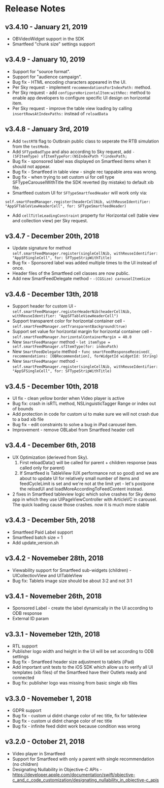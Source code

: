 # Release Notes

## v3.4.10 - January 21, 2019

- OBVideoWidget support in the SDK
- Smartfeed "chunk size" settings support

## v3.4.9 - January 10, 2019

- Support for "source format".
- Support for "audience campaign".
- Bug fix - HTML encoding characters appeared in the UI.
- Per Sky request - implement `recommendationsForIndexPath:` method.
- Per Sky request - add `configureHorizontalItem:withRec:` method to enable app developers to configure specific UI design on horizontal item.
- Per Sky request - improve the table view loading by calling `insertRowsAtIndexPaths:` instead of `reloadData`

## v3.4.8 - January 3rd, 2019

- Add `testRTB` flag to Outbrain public class to seperate the RTB simulation from the `testMode`.
- Add `SFTypeBadType` and also according to Sky request, add `-(SFItemType) sfItemTypeFor:(NSIndexPath *)indexPath;`
- Bug fix - sponsored label was displayed on Smartfeed items when it should not appear.
- Bug fix - Smartfeed in table view - single rec tappable area was wrong.
- Bug fix - when trying to set custom ui for cell type SFTypeCarouselWithTitle the SDK reverted (by mistake) to default xib file.
- Smartfeed custom UI for `SFTypeSmartfeedHeader` will work only via:
```
self.smartFeedManager.register(headerCellNib, withReuseIdentifier: "AppSFTableViewHeaderCell", for: SFTypeSmartfeedHeader)
```
- Add `cellTitleLeadingConstraint` property for Horizontal cell (table view and collection view) per Sky request.

## v3.4.7 - December 20th, 2018

- Update signature for method `self.smartFeedManager.register(singleCellNib, withReuseIdentifier: "AppSFSingleCell", for: SFTypeStripWithTitle)`
- Bug fix - Sponsored label was added multiple times to the UI instead of once.
- Header files of the Smartfeed cell classes are now public.
- Add new SmartFeedDelegate method - `-(CGSize) carouselItemSize`

## v3.4.6 - December 13th, 2018

- Support header for custom UI - `self.smartFeedManager.registerHeaderNib(headerCellNib, withReuseIdentifier: "AppSFTableViewHeaderCell")`
- Support transparent color for horizontal container cell - `self.smartFeedManager.setTransparentBackground(true)`
- Support set value for horizontal margin for horizontal container cell - `self.smartFeedManager.horizontalContainerMargin = 40.0`
- New `SmartFeedManager` method - `let itemType = self.smartFeedManager.sfItemType(for: indexPath)`
- New `SmartFeedDelegate` method - `func smartFeedResponseReceived(_ recommendations: [OBRecommendation], forWidgetId widgetId: String)`
- New `SmartFeedManager` method - `self.smartFeedManager.register(singleCellNib, withReuseIdentifier: "AppSFSingleCell", for: SFTypeStripWithTitle)`

## v3.4.5 - December 10th, 2018

- UI fix - clean yellow border when Video player is active
- Bug fix: crash in isRTL method, NSLinguisticTagger Range or index out of bounds
- Add protection in code for custom ui to make sure we will not crash due to a bad xib file
- Bug fix - edit constraints to solve a bug in iPad carousel item.
- Improvement - remove OBLabel from Smartfeed header cell 



## v3.4.4 - December 6th, 2018

- UX Optimization (derieved from Sky).
    1) First reloadData() will be called for parent + children response (was called only for parent)
    2) If Smartfeed is TableView (UX performance not so good) and we are about to update UI for relatively small number of items and feedCycleLimit is set and we're not at the limit yet - let's postpone the reloadUI and loadMoreAccordingToFeedContent instead.
- 2 fixes in Smartfeed tableview logic which solve crashes for Sky demo app in which they use UIPageViewController with ArticleVC in carousel. The quick loading cause those crashes. now it is much more stable

## v3.4.3 - December 5th, 2018

- Smartfeed Paid Label support
- Smartfeed batch size = 1
- Add update_version.sh


## v3.4.2 - Novemeber 28th, 2018

- Viewability support for Smartfeed sub-widgets (children) - UICollectiovView and UITableView
- Bug fix: Tablets image size should be about 3:2 and not 3:1

## v3.4.1 - Novemeber 26th, 2018

- Sponsored Label - create the label dynamically in the UI according to ODB response
- External ID param

## v3.3.1 - Novemeber 12th, 2018

- RTL support
- Publisher logo width and height in the UI will be set according to ODB settings
- Bug fix - Smartfeed header size adjustment to tablets (iPad)
- Add important unit tests to the iOS SDK which allow us to verify all UI templates (xib files) of the Smartfeed have their Outlets ready and connected
- Bug fix: publisher logo was missing from basic single xib files

## v3.3.0 - Novemeber 1, 2018

- GDPR support
- Bug fix - custom ui didnt change color of rec title, fix for tableview
- Bug fix - custom ui didnt change color of rec title
- Bug fix - infinite feed didnt work because condition was wrong

## v3.2.0 - October 21, 2018

- Video player in Smartfeed
- Support for Smartfeed with only a parent with single recommendation (no children)
- Designating Nullability in Objective-C APIs - https://developer.apple.com/documentation/swift/objective-c_and_c_code_customization/designating_nullability_in_objective-c_apis
